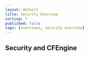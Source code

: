 ```yaml
---
layout: default
title: Security Overview
sorting: 7
published: false
tags: [overviews, security overview]
---
```



## Security and CFEngine ##
